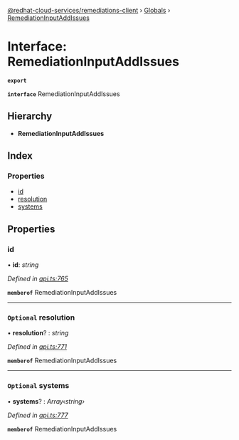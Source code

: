 [@redhat-cloud-services/remediations-client](../README.md) › [Globals](../globals.md) › [RemediationInputAddIssues](remediationinputaddissues.md)

# Interface: RemediationInputAddIssues

**`export`** 

**`interface`** RemediationInputAddIssues

## Hierarchy

* **RemediationInputAddIssues**

## Index

### Properties

* [id](remediationinputaddissues.md#id)
* [resolution](remediationinputaddissues.md#optional-resolution)
* [systems](remediationinputaddissues.md#optional-systems)

## Properties

###  id

• **id**: *string*

*Defined in [api.ts:765](https://github.com/RedHatInsights/javascript-clients.gi/blob/master/packages/remediations/api.ts#L765)*

**`memberof`** RemediationInputAddIssues

___

### `Optional` resolution

• **resolution**? : *string*

*Defined in [api.ts:771](https://github.com/RedHatInsights/javascript-clients.gi/blob/master/packages/remediations/api.ts#L771)*

**`memberof`** RemediationInputAddIssues

___

### `Optional` systems

• **systems**? : *Array‹string›*

*Defined in [api.ts:777](https://github.com/RedHatInsights/javascript-clients.gi/blob/master/packages/remediations/api.ts#L777)*

**`memberof`** RemediationInputAddIssues
